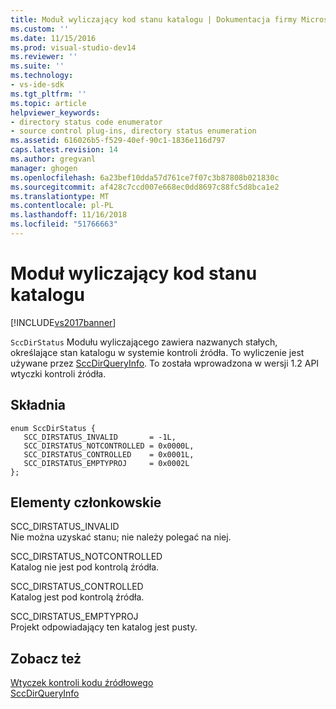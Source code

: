 ```yaml
---
title: Moduł wyliczający kod stanu katalogu | Dokumentacja firmy Microsoft
ms.custom: ''
ms.date: 11/15/2016
ms.prod: visual-studio-dev14
ms.reviewer: ''
ms.suite: ''
ms.technology:
- vs-ide-sdk
ms.tgt_pltfrm: ''
ms.topic: article
helpviewer_keywords:
- directory status code enumerator
- source control plug-ins, directory status enumeration
ms.assetid: 616026b5-f529-40ef-90c1-1836e116d797
caps.latest.revision: 14
ms.author: gregvanl
manager: ghogen
ms.openlocfilehash: 6a23bef10dda57d761ce7f07c3b87808b021830c
ms.sourcegitcommit: af428c7ccd007e668ec0dd8697c88fc5d8bca1e2
ms.translationtype: MT
ms.contentlocale: pl-PL
ms.lasthandoff: 11/16/2018
ms.locfileid: "51766663"
---
```

# <a name="directory-status-code-enumerator"></a>Moduł wyliczający kod stanu katalogu
[!INCLUDE[vs2017banner](../includes/vs2017banner.md)]

`SccDirStatus` Modułu wyliczającego zawiera nazwanych stałych, określające stan katalogu w systemie kontroli źródła. To wyliczenie jest używane przez [SccDirQueryInfo](../extensibility/sccdirqueryinfo-function.md). To została wprowadzona w wersji 1.2 API wtyczki kontroli źródła.  
  
## <a name="syntax"></a>Składnia  
  
```  
enum SccDirStatus {  
   SCC_DIRSTATUS_INVALID       = -1L,  
   SCC_DIRSTATUS_NOTCONTROLLED = 0x0000L,  
   SCC_DIRSTATUS_CONTROLLED    = 0x0001L,  
   SCC_DIRSTATUS_EMPTYPROJ     = 0x0002L  
};  
```  
  
## <a name="members"></a>Elementy członkowskie  
 SCC_DIRSTATUS_INVALID  
 Nie można uzyskać stanu; nie należy polegać na niej.  
  
 SCC_DIRSTATUS_NOTCONTROLLED  
 Katalog nie jest pod kontrolą źródła.  
  
 SCC_DIRSTATUS_CONTROLLED  
 Katalog jest pod kontrolą źródła.  
  
 SCC_DIRSTATUS_EMPTYPROJ  
 Projekt odpowiadający ten katalog jest pusty.  
  
## <a name="see-also"></a>Zobacz też  
 [Wtyczek kontroli kodu źródłowego](../extensibility/source-control-plug-ins.md)   
 [SccDirQueryInfo](../extensibility/sccdirqueryinfo-function.md)


